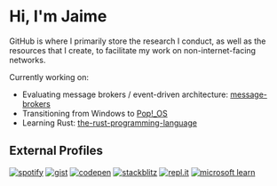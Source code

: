 # Hi, I'm Jaime

GitHub is where I primarily store the research I conduct, as well as the resources that I create, to facilitate my work on non-internet-facing networks.

Currently working on:

* Evaluating message brokers / event-driven architecture: [message-brokers](https://github.com/JaimeStill/message-brokers)
* Transitioning from Windows to [Pop!_OS](https://pop.system76.com/)
* Learning Rust: [the-rust-programming-language](https://github.com/JaimeStill/the-rust-programming-language)

## External Profiles

[![spotify](https://img.shields.io/badge/-Spotify-00cc6a?style=for-the-badge)](https://open.spotify.com/user/jaime.still)
[![gist](https://img.shields.io/badge/-Gist-00cc6a?style=for-the-badge)](https://gist.github.com/JaimeStill)
[![codepen](https://img.shields.io/badge/-Codepen-00cc6a?style=for-the-badge)](https://codepen.io/JaimeStill) 
[![stackblitz](https://img.shields.io/badge/-StackBlitz-00cc6a?style=for-the-badge)](https://stackblitz.com/@JaimeStill)
[![repl.it](https://img.shields.io/badge/-repl.it-00cc6a?style=for-the-badge)](https://replit.com/@JaimeStill?tab=repls)
[![microsoft learn](https://img.shields.io/badge/-Microsoft_Learn-00cc6a?style=for-the-badge)](https://learn.microsoft.com/en-us/users/me/activity/)
